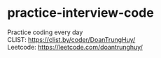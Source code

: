 # practice-interview-code
Practice coding every day
<br>
CLIST: https://clist.by/coder/DoanTrungHuy/
<br>
Leetcode: https://leetcode.com/doantrunghuy/
